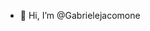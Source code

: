 - 👋 Hi, I’m @Gabrielejacomone
<!---
Gabrielejacomone/Gabrielejacomone is a ✨ special ✨ repository because its `README.md` (this file) appears on your GitHub profile.
You can click the Preview link to take a look at your changes.
--->
